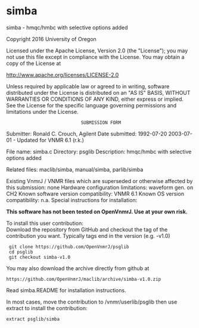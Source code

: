 # simba
 simba - hmqc/hmbc with selective options added

 Copyright 2016 University of Oregon

 Licensed under the Apache License, Version 2.0 (the "License");
 you may not use this file except in compliance with the License.
 You may obtain a copy of the License at

   http://www.apache.org/licenses/LICENSE-2.0

 Unless required by applicable law or agreed to in writing, software
 distributed under the License is distributed on an "AS IS" BASIS,
 WITHOUT WARRANTIES OR CONDITIONS OF ANY KIND, either express or implied.
 See the License for the specific language governing permissions and
 limitations under the License.

                                SUBMISSION FORM

Submitter:      Ronald C. Crouch, Agilent
Date submitted: 1992-07-20
                2003-07-01 - Updated for VNMR 6.1 (r.k.)

File name:      simba.c
Directory:      psglib
Description:    hmqc/hmbc with selective options added

Related files:  maclib/simba, manual/simba, parlib/simba

Existing VnmrJ / VNMR files which are superseded or
otherwise affected by this submission:  none
Hardware configuration limitations:     waveform gen. on CH2
Known software version compatibility:   VNMR 6.1
Known OS version compatibility:         n.a.
Special instructions for installation:

**This software has not been tested on OpenVnmrJ. Use at your own risk.**

To install this user contribution:  
Download the repository from GitHub and checkout the tag of the contribution you want.
Typically tags end in the version (e.g. -v1.0)

     git clone https://github.com/OpenVnmrJ/psglib  
     cd psglib  
     git checkout simba-v1.0


You may also download the archive directly from github at

    https://github.com/OpenVnmrJ/maclib/archive/simba-v1.0.zip

Read simba.README for installation instructions.

In most cases, move the contribution to /vnmr/userlib/psglib 
then use extract to install the contribution:  

    extract psglib/simba